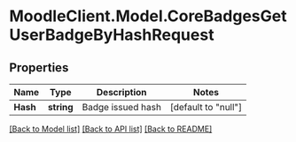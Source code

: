 # MoodleClient.Model.CoreBadgesGetUserBadgeByHashRequest

## Properties

Name | Type | Description | Notes
------------ | ------------- | ------------- | -------------
**Hash** | **string** | Badge issued hash | [default to "null"]

[[Back to Model list]](../README.md#documentation-for-models) [[Back to API list]](../README.md#documentation-for-api-endpoints) [[Back to README]](../README.md)

